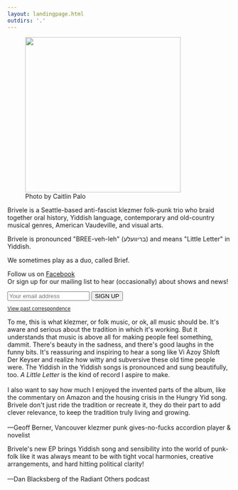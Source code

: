 ```yaml
---
layout: landingpage.html
outdirs: '.'
---
```

<div id='blurb' class='clearfix'>
<figure><img id='' src='../images/bandpix/lowfi/sketch3 small.png' width='350px'><figcaption>Photo by Caitlin Palo</figcaption></figure>
<!--<p class='follow' style='font-size:1.2em;'>Our EP, <i><a href='https://brivele.bandcamp.com/releases'>A Little Letter,</a></i> is out now!</p>-->
<p>Brivele is a Seattle-based anti-fascist klezmer folk-punk trio who braid together oral history, Yiddish language, contemporary and old-country musical genres, American Vaudeville, and visual arts.</p>
<p>Brivele is pronounced "BREE-veh-leh" (בריוועלע) and means "Little Letter" in Yiddish.</p>
<p>We sometimes play as a duo, called Brief.</p>
</div>

<!-- Begin Mailchimp Signup Form -->
<div id='mailinglistsignup'>
<link href="//cdn-images.mailchimp.com/embedcode/classic-10_7.css" rel="stylesheet" type="text/css">
<div id="mc_anchor"></div>
<div id="mc_embed_signup">
<form action="https://brivele.us19.list-manage.com/subscribe/post?u=0eba332778a4c9bc308cd72b1&amp;id=cb8f6ec040" method="post" id="mc-embedded-subscribe-form" name="mc-embedded-subscribe-form" class="validate" target="_blank" novalidate>
<div id="mc_embed_signup_scroll">
<p class='follow'>Follow us on <a href='https://www.facebook.com/brivele/'>Facebook</a><br/>Or sign up for our mailing list to hear (occasionally) about shows and news!</p>
<div class="mc-field-group">
<input type="email" value="" name="EMAIL" class="required email" id="mce-EMAIL" placeholder="Your email address">
<input type="submit" value="SIGN UP" name="subscribe" id="mc-embedded-subscribe" class="button">
<p style='font-size:0.8em;'><a href="https://us19.campaign-archive.com/home/?u=0eba332778a4c9bc308cd72b1&id=cb8f6ec040" title="View past emails">View past correspondence</a></p>
	<div id="mce-responses" class="clear">
		<div class="response" id="mce-error-response" style="display:none"></div>
		<div class="response" id="mce-success-response" style="display:none"></div>
	</div>    <!-- real people should not fill this in and expect good things - do not remove this or risk form bot signups-->
    <div style="position: absolute; left: -5000px;" aria-hidden="true">
    <input type="text" name="b_0eba332778a4c9bc308cd72b1_cb8f6ec040" tabindex="-1" value="">
    </div>
</div>
</div>
</form>
</div>
<script type='text/javascript' src='//s3.amazonaws.com/downloads.mailchimp.com/js/mc-validate.js'></script><script type='text/javascript'>(function($) {window.fnames = new Array(); window.ftypes = new Array();fnames[0]='EMAIL';ftypes[0]='email';fnames[1]='FNAME';ftypes[1]='text';fnames[2]='LNAME';ftypes[2]='text';fnames[3]='ADDRESS';ftypes[3]='address';fnames[4]='PHONE';ftypes[4]='phone';fnames[5]='BIRTHDAY';ftypes[5]='birthday';fnames[6]='MMERGE6';ftypes[6]='text';fnames[7]='MMERGE7';ftypes[7]='text';}(jQuery));var $mcj = jQuery.noConflict(true);</script>
</div>
<!--End mc_embed_signup-->

<div class='reviews'>
<p>To me, this is what klezmer, or folk music, or ok, all music should be. It's aware and serious about the tradition in which it's working. But it understands that music is above all for making people feel something, dammit. There's beauty in the sadness, and there's good laughs in the funny bits. It's reassuring and inspiring to hear a song like Vi Azoy Shloft Der Keyser and realize how witty and subversive these old time people were. The Yiddish in the Yiddish songs is pronounced and sung beautifully, too. <span style='font-style:italic'>A Little Letter</span> is the kind of record I aspire to make.<br/><br/>
I also want to say how much I enjoyed the invented parts of the album, like the commentary on Amazon and the housing crisis in the Hungry Yid song. Brivele don't just ride the tradition or recreate it, they do their part to add clever relevance, to keep the tradition truly living and growing.<br/><br/>
<span class='reviewer'>&mdash;Geoff Berner, Vancouver klezmer punk gives-no-fucks accordion player &amp; novelist</span>
</p>

<p>Brivele's new EP brings Yiddish song and sensibility into the world of punk-folk like it was always meant to be with tight vocal harmonies, creative arrangements, and hard hitting political clarity!<br/><br/>
<span class='reviewer'>&mdash;Dan Blacksberg of the <span style='font-style:normal'>Radiant Others</span> podcast</span>
</p>
</div>